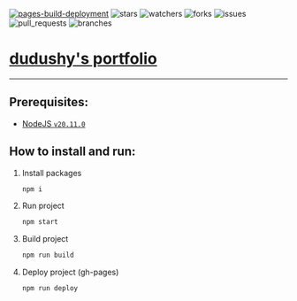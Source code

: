 [![pages-build-deployment][pages_build_deployment]](https://github.com/dudushy/dudushy.github.io/actions/workflows/pages/pages-build-deployment)
![stars][stars] ![watchers][watchers] ![forks][forks] ![issues][issues] ![pull_requests][pull_requests] ![branches][branches]
# [dudushy's portfolio](https://dudushy.github.io/)

---
## Prerequisites:
- [NodeJS `v20.11.0`](https://nodejs.org/download/release/v20.11.0/)

## How to install and run:
1. Install packages
    ```bash
    npm i
    ```
2. Run project
    ```bash
    npm start
    ```
3. Build project
    ```bash
    npm run build
    ```
4. Deploy project (gh-pages)
    ```bash
    npm run deploy
    ```

[pages_build_deployment]: https://github.com/dudushy/dudushy.github.io/actions/workflows/pages/pages-build-deployment/badge.svg?branch=gh-pages
[forks]: https://img.shields.io/github/forks/dudushy/dudushy.github.io
[stars]: https://img.shields.io/github/stars/dudushy/dudushy.github.io
[watchers]: https://img.shields.io/github/watchers/dudushy/dudushy.github.io
[issues]: https://badgen.net/github/issues/dudushy/dudushy.github.io
[pull_requests]: https://badgen.net/github/prs/dudushy/dudushy.github.io
[branches]: https://badgen.net/github/branches/dudushy/dudushy.github.io
